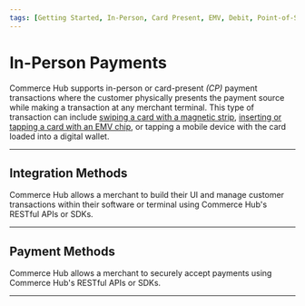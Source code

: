 ```yaml
---
tags: [Getting Started, In-Person, Card Present, EMV, Debit, Point-of-Sale, Terminal]
---
```


# In-Person Payments

Commerce Hub supports in-person or card-present *(CP)* payment transactions where the customer physically presents the payment source while making a transaction at any merchant terminal. This type of transaction can include [swiping a card with a magnetic strip](?path=docs/In-Person/Encrypted-Payments/Track.md), [inserting or tapping a card with an EMV chip](?path=docs/Resources/FAQs-Glossary/Glossary.md#emv), or tapping a mobile device with the card loaded into a digital wallet.

---

## Integration Methods

Commerce Hub allows a merchant to build their UI and manage customer transactions within their software or terminal using Commerce Hub's RESTful APIs or SDKs.

<!-- type: row -->

<!-- type: card
title: Semi-Integrated
description: Semi-integrated solutions run on a combination of Commerce Hub and third-party hardware and software. Commerce Hub's semi-integration solutions allow your existing point-of-sale software to accept EMV-based, PCI-compliant transactions.
link: ?path=docs/In-Person/Integrations/Semi-Integrated.md
-->

<!-- type: card
title: Fully-Integrated
description: Commerce Hub's fully integrated payment system efficiently manages all the processes in a single integrated system. It has the payment application as a part of the core POS solution. The software handles every aspect of the transaction, from scanning and reading the bar code to processing the payments and managing inventory and replenishment.
link:
-->

<!-- type: card
title: Device Management
description: Commerce Hub's SDK allows integration with Apple's Tap to Pay on iPhone to accept contactless payments from an iPhone or a partner-enabled iOS app.
link: ?path=docs/Resources/API-Documents/Device-Management/Device-Management.md
-->

<!-- type: row-end -->

---

## Payment Methods

Commerce Hub allows a merchant to securely accept payments using Commerce Hub's RESTful APIs or SDKs.

<!-- type: row -->

<!-- type: card
title: Encrypted Payments
description: By leveraging the third-party EMV-enabled payments solution, the customer's payment transactions are encrypted via a multi-layered security approach. The terminal or software processes the transaction with a plug-and-play, semi-integrated solution and submits the RESTful request to Commerce Hub.
link: ?path=docs/In-Person/Integrations/Encrypted-PIN-Pad.md
-->

<!-- type: card
title: Tap to Pay on iPhone
description: Commerce Hub's SDK allows integration with Apple's Tap to Pay on iPhone to accept contactless payments from an iPhone or a partner-enabled iOS app.
link: ?path=docs/In-Person/Integrations/Tap-to-Pay.md
-->

<!-- type: row-end -->

---
